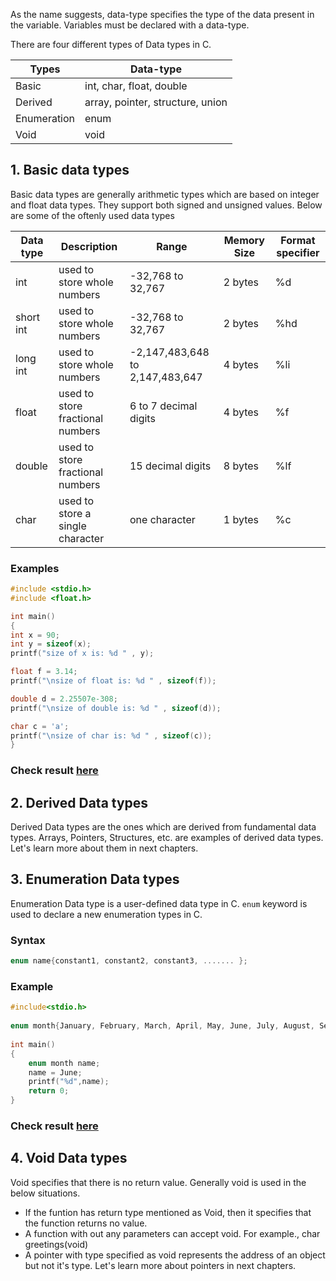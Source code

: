As the name suggests, data-type specifies the type of the data present in the variable. Variables must be declared with a data-type. 

There are four different types of Data types in C.

| Types | Data-type|
|----|----|
|Basic | int, char, float, double|
|Derived | array, pointer, structure, union|
|Enumeration | enum|
|Void |	void|


## 1. Basic data types

Basic data types are generally arithmetic types which are based on integer and float data types. They support both signed and unsigned values. Below are some of the oftenly used data types

| Data type | Description | Range | Memory Size| Format specifier|
|----|----|----|----|----|
| int| used to store whole numbers|-32,768 to 32,767|2 bytes| %d|
|short int| used to store whole numbers|-32,768 to 32,767| 2 bytes|%hd|
|long int| used to store whole numbers|	-2,147,483,648 to 2,147,483,647| 4 bytes|%li|
|float| used to store fractional numbers|6 to 7 decimal digits| 4 bytes|%f|
|double| used to store fractional numbers|15 decimal digits| 8 bytes|%lf|
|char|used to store a single character|one character|1 bytes|%c|

### Examples

```c
#include <stdio.h>
#include <float.h>

int main()
{
int x = 90;
int y = sizeof(x);
printf("size of x is: %d " , y);

float f = 3.14;
printf("\nsize of float is: %d " , sizeof(f));

double d = 2.25507e-308;
printf("\nsize of double is: %d " , sizeof(d));

char c = 'a';
printf("\nsize of char is: %d " , sizeof(c));
}
```
### Check result [here](https://onecompiler.com/c/3vkf2hsrg)

## 2. Derived Data types

Derived Data types are the ones which are derived from fundamental data types. Arrays, Pointers, Structures, etc. are examples of derived data types. Let's learn more about them in next chapters.

## 3. Enumeration Data types

Enumeration Data type is a user-defined data type in C. `enum` keyword is used to declare a new enumeration types in C. 

### Syntax

```c
enum name{constant1, constant2, constant3, ....... };
```
### Example

```c
#include<stdio.h> 
  
enum month{January, February, March, April, May, June, July, August, September, October, November, December};
  
int main() 
{ 
    enum month name; 
    name = June; 
    printf("%d",name); 
    return 0; 
} 
```
### Check result [here](https://onecompiler.com/c/3vkf3vuuu)

## 4. Void Data types

Void specifies that there is no return value. Generally void is used in the below situations.

* If the funtion has return type mentioned as Void, then it specifies that the function returns no value.
* A function with out any parameters can accept void. For example., char greetings(void)
* A pointer with type specified as void represents the address of an object but not it's type. Let's learn more about pointers in next chapters.


